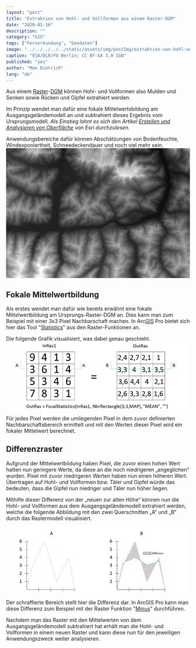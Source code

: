 ```yaml
---
layout: "post"
title: "Extraktion von Hohl- und Vollformen aus einem Raster-DGM"
date: "2020-01-16"
description: ""
category: "GIS"
tags: ["Fernerkundung", "Geodaten"]
image: "../../../../../static/assets/img/postImg/extraktion-von-hohl-und-vollformen-aus-einem-raster-dgm.jpg"
caption: "ESA/DLR/FU Berlin; CC BY-SA 3.0 IGO"
published: "yes"
author: "Max Dietrich"
lang: "de"
---
```


Aus einem [Raster](/gis/was-sind-geodaten)-[DGM](https://de.wikipedia.org/wiki/Digitales_H%C3%B6henmodell) können Hohl- und Vollformen also Mulden und Senken sowie Rücken und Gipfel extrahiert werden.

Im Prinzip wendet man dafür eine fokale Mittelwertsbildung am Ausgangsgeländemodell an und subtrahiert dieses Ergebnis vom Ursprungsmodell. _Als Einstieg lohnt es sich den Artikel [Erstellen und Analysieren von Oberfläche](https://desktop.arcgis.com/de/arcmap/10.3/analyze/commonly-used-tools/surface-creation-and-analysis.htm "Erstellen und Analysieren von Oberfläche") von Esri durchzulesen._

Anwendungsbereiche dafür können Abschätzungen von Bodenfeuchte, Windexponiertheit, Schneedeckendauer und noch viel mehr sein. 
![Raster-DGM](./raster-dgm.png "Raster-DGM")

## Fokale Mittelwertbildung

Als erstes wendet man dafür wie bereits erwähnt eine fokale Mittelwertbildung am Ursprungs-Raster-DGM an. Dies kann man zum Beispiel mit einer 3x3 Pixel Nachbarschaft machen. In Arc[GIS](/gis/was-ist-gis "Was ist GIS?") Pro bietet sich hier das Tool "[Statistics](https://pro.arcgis.com/de/pro-app/help/data/imagery/statistics-function.htm)" aus den Raster-Funktionen an.

Die folgende Grafik visualisiert, was dabei genau geschieht. 
![Fokale Mittelwertsbildung "Fokale Mittelwertsbildung"](./fokale-mittelwertsbildung.png "Fokale Mittelwertsbildung")
Für jedes Pixel werden die umliegenden Pixel in dem zuvor definierten Nachbarschaftsbereich ermittelt und mit den Werten dieser Pixel wird ein fokaler Mittelwert berechnet.

## Differenzraster

Aufgrund der Mittelwertbildung haben Pixel, die zuvor einen hohen Wert hatten nun geringere Werte, da diese an die noch niedrigeren „angeglichen“ wurden. Pixel mit zuvor niedrigeren Werten haben nun einen höheren Wert. Übertragen auf Hohl- und Vollformen bzw. Täler und Gipfel würde das bedeuten, dass die Gipfel nun niedriger und Täler nun höher liegen.

Mithilfe dieser Differenz von der „neuen zur alten Höhe“ können nun die Hohl- und Vollformen aus dem Ausgangsgeländemodell extrahiert werden, welche die folgende Abbildung mit den zwei Querschnitten „A“ und „B“ durch das Rastermodell visualisiert.

![Differenzbildung der zwei Raster](./raster-differenz.png "Differenzbildung der zwei Raster")

Der schraffierte Bereich stellt hier die Differenz dar. In ArcGIS Pro kann man diese Differenz zum Beispiel mit der Raster Funktion "[Minus](https://pro.arcgis.com/de/pro-app/help/data/imagery/minus.htm)" durchführen.

Nachdem man das Raster mit den Mittelwerten von dem Ausgangsgeländemodell subtrahiert hat erhält man die Hohl- und Vollformen in einem neuen Raster und kann diese nun für den jeweiligen Anwendungszweck weiter analysieren.